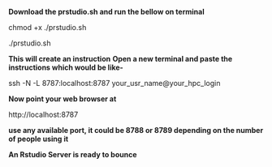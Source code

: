 **Download the prstudio.sh and run the bellow on terminal**

chmod +x ./prstudio.sh

./prstudio.sh

**This will create an instruction**
**Open a new terminal and paste the instructions which would be like-**

ssh -N -L 8787:localhost:8787 your_usr_name@your_hpc_login

**Now point your web browser at**

http://localhost:8787  

**use any available port, it could be 8788 or 8789 depending on the number of people using it**

**An Rstudio Server is ready to bounce**


